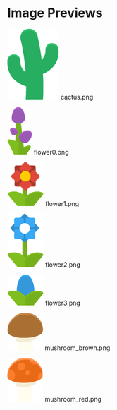 # Image Previews

![cactus.png](cactus.png) cactus.png

![flower0.png](flower0.png) flower0.png

![flower1.png](flower1.png) flower1.png

![flower2.png](flower2.png) flower2.png

![flower3.png](flower3.png) flower3.png

![mushroom_brown.png](mushroom_brown.png) mushroom_brown.png

![mushroom_red.png](mushroom_red.png) mushroom_red.png


